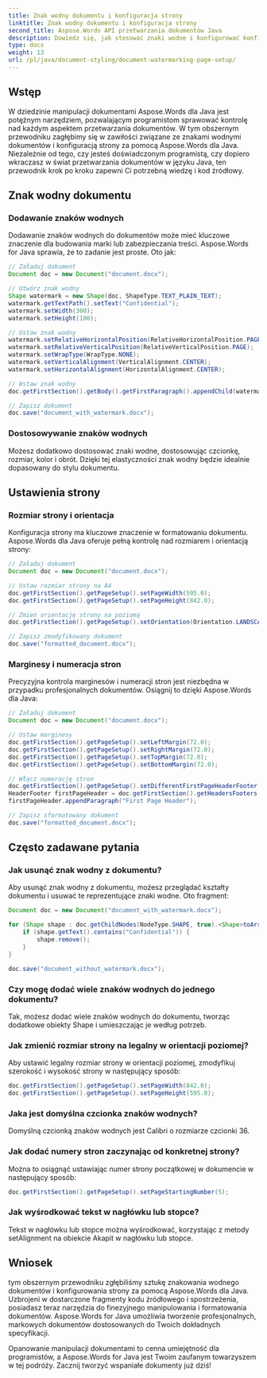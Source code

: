 ```yaml
---
title: Znak wodny dokumentu i konfiguracja strony
linktitle: Znak wodny dokumentu i konfiguracja strony
second_title: Aspose.Words API przetwarzania dokumentów Java
description: Dowiedz się, jak stosować znaki wodne i konfigurować konfiguracje strony za pomocą Aspose.Words dla Java. Obszerny przewodnik z kodem źródłowym.
type: docs
weight: 13
url: /pl/java/document-styling/document-watermarking-page-setup/
---
```

## Wstęp

W dziedzinie manipulacji dokumentami Aspose.Words dla Java jest potężnym narzędziem, pozwalającym programistom sprawować kontrolę nad każdym aspektem przetwarzania dokumentów. W tym obszernym przewodniku zagłębimy się w zawiłości związane ze znakami wodnymi dokumentów i konfiguracją strony za pomocą Aspose.Words dla Java. Niezależnie od tego, czy jesteś doświadczonym programistą, czy dopiero wkraczasz w świat przetwarzania dokumentów w języku Java, ten przewodnik krok po kroku zapewni Ci potrzebną wiedzę i kod źródłowy.

## Znak wodny dokumentu

### Dodawanie znaków wodnych

Dodawanie znaków wodnych do dokumentów może mieć kluczowe znaczenie dla budowania marki lub zabezpieczania treści. Aspose.Words for Java sprawia, że to zadanie jest proste. Oto jak:

```java
// Załaduj dokument
Document doc = new Document("document.docx");

// Utwórz znak wodny
Shape watermark = new Shape(doc, ShapeType.TEXT_PLAIN_TEXT);
watermark.getTextPath().setText("Confidential");
watermark.setWidth(300);
watermark.setHeight(100);

// Ustaw znak wodny
watermark.setRelativeHorizontalPosition(RelativeHorizontalPosition.PAGE);
watermark.setRelativeVerticalPosition(RelativeVerticalPosition.PAGE);
watermark.setWrapType(WrapType.NONE);
watermark.setVerticalAlignment(VerticalAlignment.CENTER);
watermark.setHorizontalAlignment(HorizontalAlignment.CENTER);

// Wstaw znak wodny
doc.getFirstSection().getBody().getFirstParagraph().appendChild(watermark);

// Zapisz dokument
doc.save("document_with_watermark.docx");
```

### Dostosowywanie znaków wodnych

Możesz dodatkowo dostosować znaki wodne, dostosowując czcionkę, rozmiar, kolor i obrót. Dzięki tej elastyczności znak wodny będzie idealnie dopasowany do stylu dokumentu.

## Ustawienia strony

### Rozmiar strony i orientacja

Konfiguracja strony ma kluczowe znaczenie w formatowaniu dokumentu. Aspose.Words dla Java oferuje pełną kontrolę nad rozmiarem i orientacją strony:

```java
// Załaduj dokument
Document doc = new Document("document.docx");

// Ustaw rozmiar strony na A4
doc.getFirstSection().getPageSetup().setPageWidth(595.0);
doc.getFirstSection().getPageSetup().setPageHeight(842.0);

// Zmień orientację strony na poziomą
doc.getFirstSection().getPageSetup().setOrientation(Orientation.LANDSCAPE);

// Zapisz zmodyfikowany dokument
doc.save("formatted_document.docx");
```

### Marginesy i numeracja stron

Precyzyjna kontrola marginesów i numeracji stron jest niezbędna w przypadku profesjonalnych dokumentów. Osiągnij to dzięki Aspose.Words dla Java:

```java
// Załaduj dokument
Document doc = new Document("document.docx");

// Ustaw marginesy
doc.getFirstSection().getPageSetup().setLeftMargin(72.0);
doc.getFirstSection().getPageSetup().setRightMargin(72.0);
doc.getFirstSection().getPageSetup().setTopMargin(72.0);
doc.getFirstSection().getPageSetup().setBottomMargin(72.0);

// Włącz numerację stron
doc.getFirstSection().getPageSetup().setDifferentFirstPageHeaderFooter(true);
HeaderFooter firstPageHeader = doc.getFirstSection().getHeadersFooters().getByHeaderFooterType(HeaderFooterType.HEADER_FIRST);
firstPageHeader.appendParagraph("First Page Header");

// Zapisz sformatowany dokument
doc.save("formatted_document.docx");
```

## Często zadawane pytania

### Jak usunąć znak wodny z dokumentu?

Aby usunąć znak wodny z dokumentu, możesz przeglądać kształty dokumentu i usuwać te reprezentujące znaki wodne. Oto fragment:

```java
Document doc = new Document("document_with_watermark.docx");

for (Shape shape : doc.getChildNodes(NodeType.SHAPE, true).<Shape>toArray()) {
    if (shape.getText().contains("Confidential")) {
        shape.remove();
    }
}

doc.save("document_without_watermark.docx");
```

### Czy mogę dodać wiele znaków wodnych do jednego dokumentu?

Tak, możesz dodać wiele znaków wodnych do dokumentu, tworząc dodatkowe obiekty Shape i umieszczając je według potrzeb.

### Jak zmienić rozmiar strony na legalny w orientacji poziomej?

Aby ustawić legalny rozmiar strony w orientacji poziomej, zmodyfikuj szerokość i wysokość strony w następujący sposób:

```java
doc.getFirstSection().getPageSetup().setPageWidth(842.0);
doc.getFirstSection().getPageSetup().setPageHeight(595.0);
```

### Jaka jest domyślna czcionka znaków wodnych?

Domyślną czcionką znaków wodnych jest Calibri o rozmiarze czcionki 36.

### Jak dodać numery stron zaczynając od konkretnej strony?

Można to osiągnąć ustawiając numer strony początkowej w dokumencie w następujący sposób:

```java
doc.getFirstSection().getPageSetup().setPageStartingNumber(5);
```

### Jak wyśrodkować tekst w nagłówku lub stopce?

Tekst w nagłówku lub stopce można wyśrodkować, korzystając z metody setAlignment na obiekcie Akapit w nagłówku lub stopce.

## Wniosek

tym obszernym przewodniku zgłębiliśmy sztukę znakowania wodnego dokumentów i konfigurowania strony za pomocą Aspose.Words dla Java. Uzbrojeni w dostarczone fragmenty kodu źródłowego i spostrzeżenia, posiadasz teraz narzędzia do finezyjnego manipulowania i formatowania dokumentów. Aspose.Words for Java umożliwia tworzenie profesjonalnych, markowych dokumentów dostosowanych do Twoich dokładnych specyfikacji.

Opanowanie manipulacji dokumentami to cenna umiejętność dla programistów, a Aspose.Words for Java jest Twoim zaufanym towarzyszem w tej podróży. Zacznij tworzyć wspaniałe dokumenty już dziś!